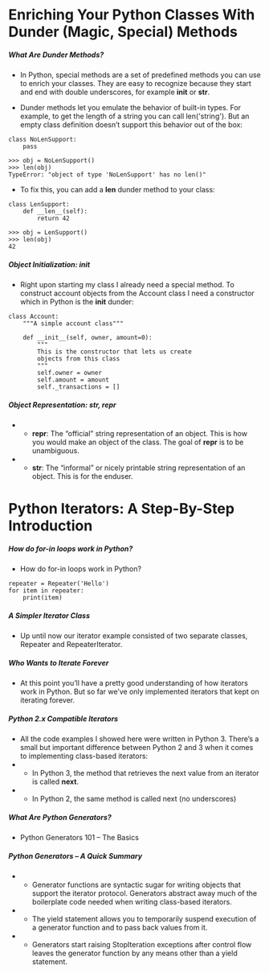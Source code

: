 # Enriching Your Python Classes With Dunder (Magic, Special) Methods

##### What Are Dunder Methods?

- In Python, special methods are a set of predefined methods you can use to enrich your classes. They are easy to recognize because they start and end with double underscores, for example __init__ or __str__.

- Dunder methods let you emulate the behavior of built-in types. For example, to get the length of a string you can call len('string'). But an empty class definition doesn’t support this behavior out of the box:
```
class NoLenSupport:
    pass

>>> obj = NoLenSupport()
>>> len(obj)
TypeError: "object of type 'NoLenSupport' has no len()"
```

- To fix this, you can add a __len__ dunder method to your class:
```
class LenSupport:
    def __len__(self):
        return 42

>>> obj = LenSupport()
>>> len(obj)
42
```

##### Object Initialization: __init__

- Right upon starting my class I already need a special method. To construct account objects from the Account class I need a constructor which in Python is the __init__ dunder:
```
class Account:
    """A simple account class"""

    def __init__(self, owner, amount=0):
        """
        This is the constructor that lets us create
        objects from this class
        """
        self.owner = owner
        self.amount = amount
        self._transactions = []
```

##### Object Representation: __str__, __repr__

- - __repr__: The “official” string representation of an object. This is how you would make an object of the class. The goal of __repr__ is to be unambiguous.

- - __str__: The “informal” or nicely printable string representation of an object. This is for the enduser.


# Python Iterators: A Step-By-Step Introduction

##### How do for-in loops work in Python?
- How do for-in loops work in Python?
```
repeater = Repeater('Hello')
for item in repeater:
    print(item)
```

##### A Simpler Iterator Class

- Up until now our iterator example consisted of two separate classes, Repeater and RepeaterIterator.

##### Who Wants to Iterate Forever

- At this point you’ll have a pretty good understanding of how iterators work in Python. But so far we’ve only implemented iterators that kept on iterating forever.

##### Python 2.x Compatible Iterators

- All the code examples I showed here were written in Python 3. There’s a small but important difference between Python 2 and 3 when it comes to implementing class-based iterators:
- - In Python 3, the method that retrieves the next value from an iterator is called __next__.
- - In Python 2, the same method is called next (no underscores)

##### What Are Python Generators?
- Python Generators 101 – The Basics


##### Python Generators – A Quick Summary
- - Generator functions are syntactic sugar for writing objects that support the iterator protocol. Generators abstract away much of the boilerplate code needed when writing class-based iterators.
- - The yield statement allows you to temporarily suspend execution of a generator function and to pass back values from it.
- - Generators start raising StopIteration exceptions after control flow leaves the generator function by any means other than a yield statement.